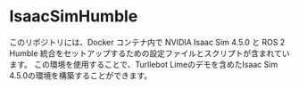 # IsaacSimHumble
このリポジトリには、Docker コンテナ内で NVIDIA Isaac Sim 4.5.0 と ROS 2 Humble 統合をセットアップするための設定ファイルとスクリプトが含まれています。  この環境を使用することで、Turllebot Limeのデモを含めたIsaac Sim 4.5.0の環境を構築することができます。
